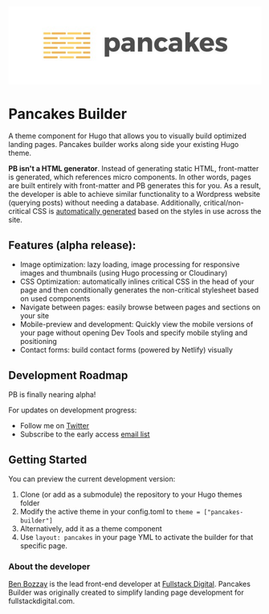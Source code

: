 ![Pancakes Builder](./static/images/pb_logo_banner.jpg "Pancakes Builder")

# Pancakes Builder
A theme component for Hugo that allows you to visually build optimized landing pages. Pancakes builder works along side your existing Hugo theme.

**PB isn't a HTML generator**. Instead of generating static HTML, front-matter is generated, which references micro components. In other words, pages are built entirely with front-matter and PB generates this for you. As a result, the developer is able to achieve similar functionality to a Wordpress website (querying posts) without needing a database. Additionally, critical/non-critical CSS is [automatically generated](https://blog.fullstackdigital.com/how-to-automatically-generate-and-inline-critical-css-with-hugo-pipes-48c52c2d8f82) based on the styles in use across the site.

## Features (alpha release):
* Image optimization: lazy loading, image processing for responsive images and thumbnails (using Hugo processing or Cloudinary)
* CSS Optimization: automatically inlines critical CSS in the head of your page and then conditionally generates the non-critical stylesheet based on used components
* Navigate between pages: easily browse between pages and sections on your site
* Mobile-preview and development: Quickly view the mobile versions of your page without opening Dev Tools and specify mobile styling and positioning
* Contact forms: build contact forms (powered by Netlify) visually

## Development Roadmap
PB is finally nearing alpha!

For updates on development progress:

* Follow me on [Twitter](https://twitter.com/BenBozzay)
* Subscribe to the early access [email list](https://upscri.be/15ee91/)


## Getting Started
You can preview the current development version:

1. Clone (or add as a submodule) the repository to your Hugo themes folder
2. Modify the active theme in your config.toml to `theme = ["pancakes-builder"]`
3. Alternatively, add it as a theme component 
4. Use `layout: pancakes` in your page YML to activate the builder for that specific page.

### About the developer
[Ben Bozzay](https://bbozzay.com) is the lead front-end developer at [Fullstack Digital](https://fullstackdigital.com). Pancakes Builder was originally created to simplify landing page development for fullstackdigital.com.